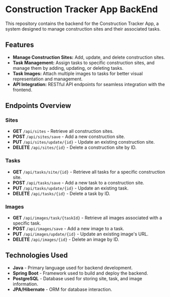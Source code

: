 # Construction Tracker App BackEnd

This repository contains the backend for the Construction Tracker App, a system designed to manage construction sites and their associated tasks.

## Features

- **Manage Construction Sites:** Add, update, and delete construction sites.
- **Task Management:** Assign tasks to specific construction sites, and manage them by adding, updating, or deleting tasks.
- **Task Images:** Attach multiple images to tasks for better visual representation and management.
- **API Integration:** RESTful API endpoints for seamless integration with the frontend.

## Endpoints Overview

### Sites

- **GET** `/api/sites` - Retrieve all construction sites.
- **POST** `/api/sites/save` - Add a new construction site.
- **PUT** `/api/sites/update/{id}` - Update an existing construction site.
- **DELETE** `/api/sites/{id}` - Delete a construction site by ID.

### Tasks

- **GET** `/api/tasks/site/{id}` - Retrieve all tasks for a specific construction site.
- **POST** `/api/tasks/save` - Add a new task to a construction site.
- **PUT** `/api/tasks/update/{id}` - Update an existing task.
- **DELETE** `/api/tasks/{id}` - Delete a task by ID.

### Images

- **GET** `/api/images/task/{taskId}` - Retrieve all images associated with a specific task.
- **POST** `/api/images/save` - Add a new image to a task.
- **PUT** `/api/images/update/{id}` - Update an existing image's URL.
- **DELETE** `/api/images/{id}` - Delete an image by ID.

## Technologies Used

- **Java** - Primary language used for backend development.
- **Spring Boot** - Framework used to build and deploy the backend.
- **PostgreSQL** - Database used for storing site, task, and image information.
- **JPA/Hibernate** - ORM for database interaction.